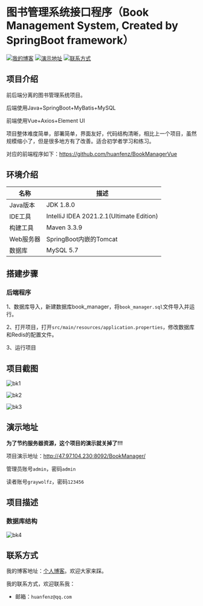 # 图书管理系统接口程序（Book Management System, Created by SpringBoot framework）

[![我的博客](https://img.shields.io/badge/%E6%88%91%E7%9A%84%E5%8D%9A%E5%AE%A2-huanfenz.top-brightgreen)](http://huanfenz.top)	[![演示地址](https://img.shields.io/badge/%E6%BC%94%E7%A4%BA%E5%9C%B0%E5%9D%80-%E7%82%B9%E5%87%BB%E6%9F%A5%E7%9C%8B-blue)](https://github.com/huanfenz/BookManager2#演示地址)	[![联系方式](https://img.shields.io/badge/%E8%81%94%E7%B3%BB%E6%96%B9%E5%BC%8F-%E7%82%B9%E5%87%BB%E6%9F%A5%E7%9C%8B-green)](https://github.com/huanfenz/BookManager2#联系方式)

## 项目介绍

前后端分离的图书管理系统项目。

后端使用Java+SpringBoot+MyBatis+MySQL

前端使用Vue+Axios+Element UI

项目整体难度简单，部署简单，界面友好，代码结构清晰，相比上一个项目，虽然规模缩小了，但是很多地方有了改善。适合初学者学习和练习。

对应的前端程序如下：https://github.com/huanfenz/BookManagerVue

## 环境介绍

| 名称      | 描述                                     |
| --------- | ---------------------------------------- |
| Java版本  | JDK 1.8.0                                |
| IDE工具   | IntelliJ IDEA 2021.2.1(Ultimate Edition) |
| 构建工具  | Maven 3.3.9                              |
| Web服务器 | SpringBoot内嵌的Tomcat                   |
| 数据库    | MySQL 5.7                                |

## 搭建步骤

### 后端程序

1、数据库导入，新建数据库book_manager，将`book_manager.sql`文件导入并运行。

2、打开项目，打开`src/main/resources/application.properties`，修改数据库和Redis的配置文件。

3、运行项目

## 项目截图

![bk1](https://github.com/huanfenz/BookManager2/assets/49386166/98084dde-9715-4ff4-95d5-31490d395675)


![bk2](https://github.com/huanfenz/BookManager2/assets/49386166/eb9e8f50-8a86-42c6-9e29-961193c32610)


![bk3](https://github.com/huanfenz/BookManager2/assets/49386166/f1c63765-0930-4eff-8e8a-129d9d51e888)


## 演示地址

**为了节约服务器资源，这个项目的演示就关掉了!!!**

项目演示地址：http://47.97.104.230:8092/BookManager/

管理员账号`admin`，密码`admin`

读者账号`graywolfz`，密码`123456`

## 项目描述

### 数据库结构

![bk4](https://github.com/huanfenz/BookManager2/assets/49386166/1df726b7-97a0-4b8d-a59e-8373ec92f721)


## 联系方式

我的博客地址：[个人博客](http://huanfenz.top)。欢迎大家来踩。

我的联系方式，欢迎联系我：

*   邮箱：`huanfenz@qq.com`





